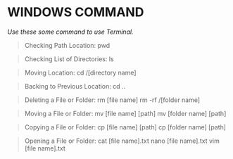 # **WINDOWS COMMAND**
*Use these some command to use Terminal.*

> Checking Path Location:
pwd

> Checking List of Directories:
ls

> Moving Location:
cd /[directory name]

> Backing to Previous Location:
cd ..

> Deleting a File or Folder:
rm [file name]
rm -rf /[folder name]

> Moving a File or Folder:
mv [file name] [path]
mv [folder name] [path]

> Copying a File or Folder:
cp [file name] [path]
cp [folder name] [path]

> Opening a File or Folder:
cat [file name].txt
nano [file name].txt
vim [file name].txt